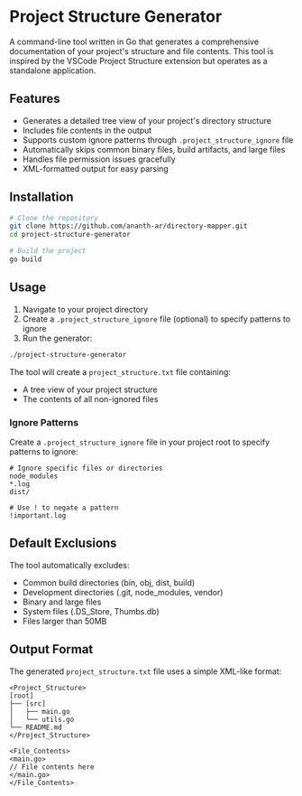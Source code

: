 # Project Structure Generator

A command-line tool written in Go that generates a comprehensive documentation of your project's structure and file contents. This tool is inspired by the VSCode Project Structure extension but operates as a standalone application.

## Features

- Generates a detailed tree view of your project's directory structure
- Includes file contents in the output
- Supports custom ignore patterns through `.project_structure_ignore` file
- Automatically skips common binary files, build artifacts, and large files
- Handles file permission issues gracefully
- XML-formatted output for easy parsing

## Installation

```bash
# Clone the repository
git clone https://github.com/ananth-ar/directory-mapper.git
cd project-structure-generator

# Build the project
go build
```

## Usage

1. Navigate to your project directory
2. Create a `.project_structure_ignore` file (optional) to specify patterns to ignore
3. Run the generator:

```bash
./project-structure-generator
```

The tool will create a `project_structure.txt` file containing:
- A tree view of your project structure
- The contents of all non-ignored files

### Ignore Patterns

Create a `.project_structure_ignore` file in your project root to specify patterns to ignore:

```
# Ignore specific files or directories
node_modules
*.log
dist/

# Use ! to negate a pattern
!important.log
```

## Default Exclusions

The tool automatically excludes:
- Common build directories (bin, obj, dist, build)
- Development directories (.git, node_modules, vendor)
- Binary and large files
- System files (.DS_Store, Thumbs.db)
- Files larger than 50MB

## Output Format

The generated `project_structure.txt` file uses a simple XML-like format:

```
<Project_Structure>
[root]
├── [src]
│   ├── main.go
│   └── utils.go
└── README.md
</Project_Structure>

<File_Contents>
<main.go>
// File contents here
</main.go>
</File_Contents>
```
